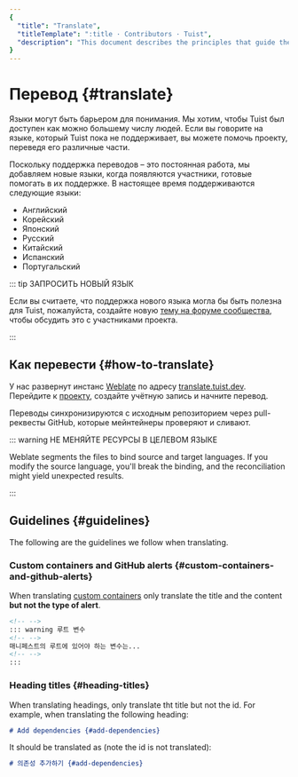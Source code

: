 ```yaml
---
{
  "title": "Translate",
  "titleTemplate": ":title · Contributors · Tuist",
  "description": "This document describes the principles that guide the development of Tuist."
}
---
```

# Перевод {#translate}

Языки могут быть барьером для понимания. Мы хотим, чтобы Tuist был доступен как
можно большему числу людей. Если вы говорите на языке, который Tuist пока не
поддерживает, вы можете помочь проекту, переведя его различные части.

Поскольку поддержка переводов – это постоянная работа, мы добавляем новые языки,
когда появляются участники, готовые помогать в их поддержке. В настоящее время
поддерживаются следующие языки:

- Английский
- Корейский
- Японский
- Русский
- Китайский
- Испанский
- Португальский

::: tip ЗАПРОСИТЬ НОВЫЙ ЯЗЫК
<!-- -->
Если вы считаете, что поддержка нового языка могла бы быть полезна для Tuist,
пожалуйста, создайте новую [тему на форуме
сообщества](https://community.tuist.io/c/general/4), чтобы обсудить это с
участниками проекта.
<!-- -->
:::

## Как перевести {#how-to-translate}

У нас развернут инстанс [Weblate](https://weblate.org/en-gb/) по адресу
[translate.tuist.dev](https://translate.tuist.dev). Перейдите к
[проекту](https://translate.tuist.dev/engage/tuist/), создайте учётную запись и
начните перевод.

Переводы синхронизируются с исходным репозиторием через pull-реквесты GitHub,
которые мейнтейнеры проверяют и сливают.

::: warning НЕ МЕНЯЙТЕ РЕСУРСЫ В ЦЕЛЕВОМ ЯЗЫКЕ
<!-- -->
Weblate segments the files to bind source and target languages. If you modify
the source language, you'll break the binding, and the reconciliation might
yield unexpected results.
<!-- -->
:::

## Guidelines {#guidelines}

The following are the guidelines we follow when translating.

### Custom containers and GitHub alerts {#custom-containers-and-github-alerts}

When translating [custom
containers](https://vitepress.dev/guide/markdown#custom-containers) only
translate the title and the content **but not the type of alert**.

```markdown
<!-- -->
::: warning 루트 변수
<!-- -->
매니페스트의 루트에 있어야 하는 변수는...
<!-- -->
:::
```

### Heading titles {#heading-titles}

When translating headings, only translate tht title but not the id. For example,
when translating the following heading:

```markdown
# Add dependencies {#add-dependencies}
```

It should be translated as (note the id is not translated):

```markdown
# 의존성 추가하기 {#add-dependencies}
```
